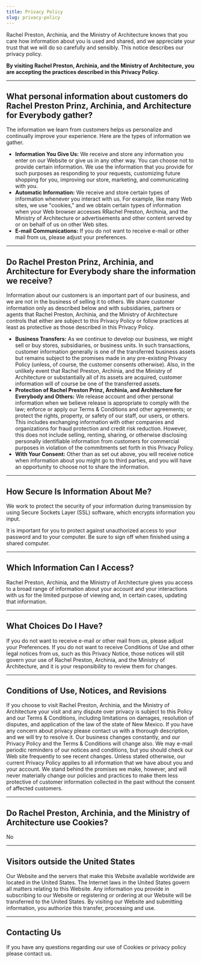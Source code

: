 ```yaml
---
title: Privacy Policy
slug: privacy-policy
---
```


Rachel Preston, Archinia, and the Ministry of Architecture knows that you care how information about you is used and shared, and we appreciate your trust that we will do so carefully and sensibly. This notice describes our privacy policy.

<strong>By visiting Rachel Preston, Archinia, and the Ministry of Architecture, you are accepting the practices described in this Privacy Policy.</strong>

<hr class="major" />

## What personal information about customers do Rachel Preston Prinz, Archinia, and Architecture for Everybody gather?

The information we learn from customers helps us personalize and continually improve your experience. Here are the types of information we gather.

- **Information You Give Us:** We receive and store any information you enter on our Website or give us in any other way. You can choose not to provide certain information. We use the information that you provide for such purposes as responding to your requests, customizing future shopping for you, improving our store, marketing, and communicating with you.
- **Automatic Information:** We receive and store certain types of information whenever you interact with us. For example, like many Web sites, we use "cookies," and we obtain certain types of information when your Web browser accesses RRachel Preston, Archinia, and the Ministry of Architecture or advertisements and other content served by or on behalf of us on other Web sites.
- **E-mail Communications:** If you do not want to receive e-mail or other mail from us, please adjust your preferences.

<hr class="major" />

## Do Rachel Preston Prinz, Archinia, and Architecture for Everybody share the information we receive?

Information about our customers is an important part of our business, and we are not in the business of selling it to others. We share customer information only as described below and with subsidiaries, partners or agents that Rachel Preston, Archinia, and the Ministry of Architecture controls that either are subject to this Privacy Policy or follow practices at least as protective as those described in this Privacy Policy.

- **Business Transfers:** As we continue to develop our business, we might sell or buy stores, subsidiaries, or business units. In such transactions, customer information generally is one of the transferred business assets but remains subject to the promises made in any pre-existing Privacy Policy (unless, of course, the customer consents otherwise). Also, in the unlikely event that Rachel Preston, Archinia, and the Ministry of Architecture or substantially all of its assets are acquired, customer information will of course be one of the transferred assets.
- **Protection of Rachel Preston Prinz, Archinia, and Architecture for Everybody and Others:** We release account and other personal information when we believe release is appropriate to comply with the law; enforce or apply our Terms & Conditions and other agreements; or protect the rights, property, or safety of our staff, our users, or others. This includes exchanging information with other companies and organizations for fraud protection and credit risk reduction. However, this does not include selling, renting, sharing, or otherwise disclosing personally identifiable information from customers for commercial purposes in violation of the commitments set forth in this Privacy Policy.
- **With Your Consent:** Other than as set out above, you will receive notice when information about you might go to third parties, and you will have an opportunity to choose not to share the information.

<hr class="major" />

## How Secure Is Information About Me?

We work to protect the security of your information during transmission by using Secure Sockets Layer (SSL) software, which encrypts information you input.

It is important for you to protect against unauthorized access to your password and to your computer. Be sure to sign off when finished using a shared computer.

<hr class="major" />

## Which Information Can I Access?

Rachel Preston, Archinia, and the Ministry of Architecture gives you access to a broad range of information about your account and your interactions with us for the limited purpose of viewing and, in certain cases, updating that information.

<hr class="major" />

## What Choices Do I Have?

If you do not want to receive e-mail or other mail from us, please adjust your Preferences. If you do not want to receive Conditions of Use and other legal notices from us, such as this Privacy Notice, those notices will still govern your use of Rachel Preston, Archinia, and the Ministry of Architecture, and it is your responsibility to review them for changes.

<hr class="major" />

## Conditions of Use, Notices, and Revisions

If you choose to visit Rachel Preston, Archinia, and the Ministry of Architecture your visit and any dispute over privacy is subject to this Policy and our Terms & Conditions, including limitations on damages, resolution of disputes, and application of the law of the state of New Mexico. If you have any concern about privacy please contact us with a thorough description, and we will try to resolve it. Our business changes constantly, and our Privacy Policy and the Terms & Conditions will change also. We may e-mail periodic reminders of our notices and conditions, but you should check our Web site frequently to see recent changes. Unless stated otherwise, our current Privacy Policy applies to all information that we have about you and your account. We stand behind the promises we make, however, and will never materially change our policies and practices to make them less protective of customer information collected in the past without the consent of affected customers.

<hr class="major" />

## Do Rachel Preston, Archinia, and the Ministry of Architecture use Cookies?

No

<hr class="major" />

## Visitors outside the United States

Our Website and the servers that make this Website available worldwide are located in the United States. The Internet laws in the United States govern all matters relating to this Website. Any information you provide in subscribing to our Website or registering or ordering at our Website will be transferred to the United States. By visiting our Website and submitting information, you authorize this transfer, processing and use.

<hr class="major" />

## Contacting Us

If you have any questions regarding our use of Cookies or privacy policy please contact us.
